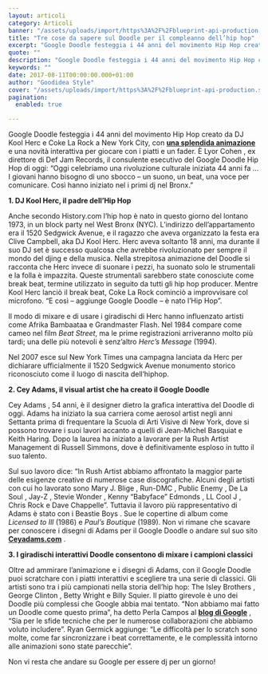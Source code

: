 ```yaml
---
layout: articoli
category: Articoli
banner: "/assets/uploads/import/https%3A%2F%2Fblueprint-api-production.s3.amazonaws.com%2Fuploads%2Fcard%2Fimage%2F561072%2Fd615dab5-63aa-4783-90db-385aa82fef45.jpg"
title: "Tre cose da sapere sul Doodle per il compleanno dell’hip hop"
excerpt: "Google Doodle festeggia i 44 anni del movimento Hip Hop creato da DJ Kool Herc e Coke La Rock a New York City, con una splendida animazione e una novità interattiva per giocare con i piatti e un fader. È Lyor Cohen , ex direttore di Def Jam Records, il consulente esecutivo del Google Doodle [&hellip"
quote: ""
description: "Google Doodle festeggia i 44 anni del movimento Hip Hop creato da DJ Kool Herc e Coke La Rock a New York City, con una splendida animazione e una novità interattiva per giocare con i piatti e un fader. È Lyor Cohen , ex direttore di Def Jam Records, il consulente esecutivo del Google Doodle [&hellip"
keywords: ""
date: 2017-08-11T00:00:00.000+01:00
author: "Goodidea Style"
cover: "/assets/uploads/import/https%3A%2F%2Fblueprint-api-production.s3.amazonaws.com%2Fuploads%2Fcard%2Fimage%2F561072%2Fd615dab5-63aa-4783-90db-385aa82fef45.jpg"
pagination:
  enabled: true

---
```


Google Doodle festeggia i 44 anni del movimento Hip Hop creato da DJ Kool Herc e Coke La Rock a New York City, con [**una splendida animazione**](https://www.google.com/doodles/44th-anniversary-of-the-birth-of-hip-hop) e una novità interattiva per giocare con i piatti e un fader. È Lyor Cohen , ex direttore di Def Jam Records, il consulente esecutivo del Google Doodle Hip Hop di oggi: “Oggi celebriamo una rivoluzione culturale iniziata 44 anni fa … I giovani hanno bisogno di uno sbocco – un suono, un beat, una voce per comunicare. Così hanno iniziato nel i primi dj nel Bronx.”

**1\. DJ Kool Herc, il padre dell’Hip Hop**

Anche secondo History.com l’hip hop è nato in questo giorno del lontano 1973, in un block party nel West Bronx (NYC). L’indirizzo dell’appartamento era il 1520 Sedgwick Avenue, e il ragazzo che aveva organizzato la festa era Clive Campbell, aka DJ Kool Herc. Herc aveva soltanto 18 anni, ma durante il suo DJ set è successo qualcosa che avrebbe rivoluzionato per sempre il mondo del djing e della musica. Nella strepitosa animazione del Doodle si racconta che Herc invece di suonare i pezzi, ha suonato solo le strumentali e la folla è impazzita. Queste strumentali sarebbero state conosciute come break beat, termine utilizzato in seguito da tutti gli hip hop producer. Mentre Kool Herc lanciò il break beat, Coke La Rock cominciò a improvvisare col microfono. “E così – aggiunge Google Doodle – è nato l’Hip Hop”.

Il modo di mixare e di usare i giradischi di Herc hanno influenzato artisti come Afrika Bambaataa e Grandmaster Flash. Nel 1984 compare come cameo nel film _Beat Street_, ma le prime registrazioni arriveranno molto più tardi; una delle più notevoli è senz’altro _Herc’s Message_ (1994).

Nel 2007 esce sul New York Times una campagna lanciata da Herc per dichiarare ufficialmente il 1520 Sedgwick Avenue monumento storico riconosciuto come il luogo di nascita dell’hiphop.

**2\. Cey Adams, il visual artist che ha creato il Google Doodle**

Cey Adams , 54 anni, è il designer dietro la grafica interattiva del Doodle di oggi. Adams ha iniziato la sua carriera come aerosol artist negli anni Settanta prima di frequentare la Scuola di Arti Visive di New York, dove si possono trovare i suoi lavori accanto a quelli di Jean-Michel Basquiat e Keith Haring. Dopo la laurea ha iniziato a lavorare per la Rush Artist Management di Russell Simmons, dove è definitivamente esploso in tutto il suo talento.

Sul suo lavoro dice: “In Rush Artist abbiamo affrontato la maggior parte delle esigenze creative di numerose case discografiche. Alcuni degli artisti con cui ho lavorato sono Mary J. Blige , Run-DMC , Public Enemy , De La Soul , Jay-Z , Stevie Wonder , Kenny “Babyface” Edmonds , LL Cool J , Chris Rock e Dave Chappelle”. Tuttavia il lavoro più rappresentativo di Adams è stato con i Beastie Boys . Sue le copertine di album come _Licensed to Ill_ (1986) e _Paul’s Boutique_ (1989). Non vi rimane che scavare per conoscere i disegni di Adams per il Google Doodle o andare sul suo sito [**Ceyadams.com**](http://www.ceyadams.com) .

**3\. I giradischi interattivi Doodle consentono di mixare i campioni classici**

Oltre ad ammirare l’animazione e i disegni di Adams, con il Google Doodle puoi scratchare con i piatti interattivi e scegliere tra una serie di classici. Gli artisti sono tra i più campionati nella storia dell’hip hop: The Isley Brothers , George Clinton , Betty Wright e Billy Squier. Il piatto girevole è uno dei Doodle più complessi che Google abbia mai tentato. “Non abbiamo mai fatto un Doodle come questo prima”, ha detto Perla Campos al [**blog di Google**](https://www.blog.google/products/search/it-all-started-party-story-behind-todays-hip-hop-doodle/) , “Sia per le sfide tecniche che per le numerose collaborazioni che abbiamo voluto includere”. Ryan Germick aggiunge: “Le difficoltà per lo scratch sono molte, come far sincronizzare i beat correttamente, e le complessità intorno alle animazioni sono state parecchie”.

Non vi resta che andare su Google per essere dj per un giorno!